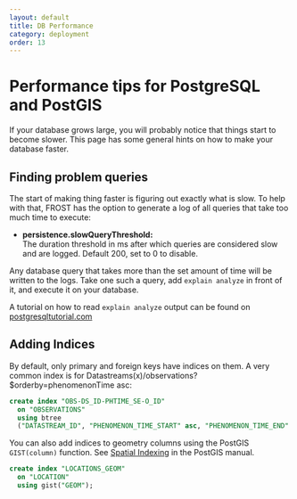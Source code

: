 ```yaml
---
layout: default
title: DB Performance
category: deployment
order: 13
---
```


# Performance tips for PostgreSQL and PostGIS

If your database grows large, you will probably notice that things start to become
slower. This page has some general hints on how to make your database faster.

## Finding problem queries

The start of making thing faster is figuring out exactly what is slow. To help with
that, FROST has the option to generate a log of all queries that take too much time
to execute:

* **persistence.slowQueryThreshold:**  
  The duration threshold in ms after which queries are considered slow and are logged. Default 200, set to 0 to disable.

Any database query that takes more than the set amount of time will be written to
the logs. Take one such a query, add `explain analyze` in front of it, and execute
it on your database.

A tutorial on how to read `explain analyze` output can be found on
[postgresqltutorial.com](https://www.postgresqltutorial.com/postgresql-explain/)

## Adding Indices

By default, only primary and foreign keys have indices on them. A very common index
is for Datastreams(x)/observations?$orderby=phenomenonTime asc:

```sql
create index "OBS-DS_ID-PHTIME_SE-O_ID"
  on "OBSERVATIONS"
  using btree
  ("DATASTREAM_ID", "PHENOMENON_TIME_START" asc, "PHENOMENON_TIME_END" asc);
```

You can also add indices to geometry columns using the PostGIS `GIST(column)` function.
See [Spatial Indexing](https://postgis.net/workshops/postgis-intro/indexing.html)
in the PostGIS manual.

```sql
create index "LOCATIONS_GEOM"
  on "LOCATION"
  using gist("GEOM");
```



